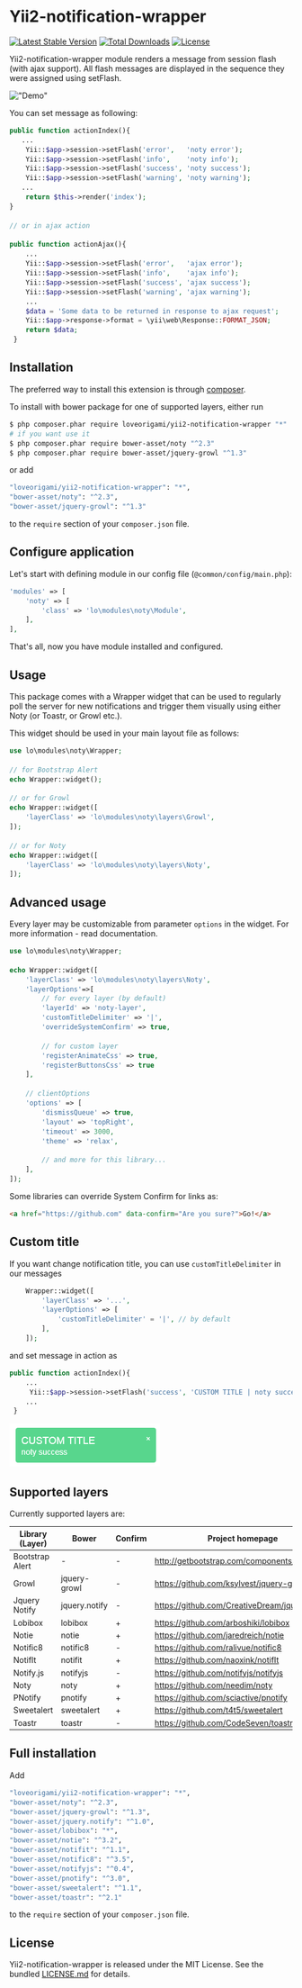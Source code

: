 # Yii2-notification-wrapper
[![Latest Stable Version](https://poser.pugx.org/loveorigami/yii2-notification-wrapper/v/stable)](https://packagist.org/packages/loveorigami/yii2-notification-wrapper) 
[![Total Downloads](https://poser.pugx.org/loveorigami/yii2-notification-wrapper/downloads)](https://packagist.org/packages/loveorigami/yii2-notification-wrapper)
[![License](https://poser.pugx.org/loveorigami/yii2-notification-wrapper/license)](https://packagist.org/packages/loveorigami/yii2-notification-wrapper)

Yii2-notification-wrapper module renders a message from session flash (with ajax support). All flash messages are displayed in the sequence they were assigned using setFlash.

!["Demo"](docs/img/noty-demo.jpg)

You can set message as following:

 ```php
public function actionIndex(){
    ...
     Yii::$app->session->setFlash('error',   'noty error');
     Yii::$app->session->setFlash('info',    'noty info');
     Yii::$app->session->setFlash('success', 'noty success');
     Yii::$app->session->setFlash('warning', 'noty warning');
    ...
     return $this->render('index');
 }

 // or in ajax action

 public function actionAjax(){
     ...
     Yii::$app->session->setFlash('error',   'ajax error');
     Yii::$app->session->setFlash('info',    'ajax info');
     Yii::$app->session->setFlash('success', 'ajax success');
     Yii::$app->session->setFlash('warning', 'ajax warning');
     ...
     $data = 'Some data to be returned in response to ajax request';
     Yii::$app->response->format = \yii\web\Response::FORMAT_JSON;
     return $data;
  }
 ```

Installation
------------
The preferred way to install this extension is through [composer](http://getcomposer.org/download/).

To install with bower package for one of supported layers, either run

```bash
$ php composer.phar require loveorigami/yii2-notification-wrapper "*"
# if you want use it
$ php composer.phar require bower-asset/noty "^2.3"
$ php composer.phar require bower-asset/jquery-growl "^1.3" 
```

or add

```bash
"loveorigami/yii2-notification-wrapper": "*",
"bower-asset/noty": "^2.3",
"bower-asset/jquery-growl": "^1.3"
```

to the ```require``` section of your `composer.json` file.


Configure application
---------------------
Let's start with defining module in our config file (`@common/config/main.php`):

```php
'modules' => [
    'noty' => [
        'class' => 'lo\modules\noty\Module',
    ],
],
```
That's all, now you have module installed and configured.

Usage
-----
This package comes with a Wrapper widget that can be used to regularly poll the server for new notifications and trigger them visually using either Noty (or Toastr, or Growl etc.).

This widget should be used in your main layout file as follows:

```php
use lo\modules\noty\Wrapper;

// for Bootstrap Alert
echo Wrapper::widget();

// or for Growl
echo Wrapper::widget([
    'layerClass' => 'lo\modules\noty\layers\Growl',
]);

// or for Noty
echo Wrapper::widget([
    'layerClass' => 'lo\modules\noty\layers\Noty',
]);
```


Advanced usage
--------------
Every layer may be customizable from parameter ```options``` in the widget.
For more information - read documentation.

```php
use lo\modules\noty\Wrapper;

echo Wrapper::widget([
    'layerClass' => 'lo\modules\noty\layers\Noty',
    'layerOptions'=>[
        // for every layer (by default)
        'layerId' => 'noty-layer',
        'customTitleDelimiter' => '|',
        'overrideSystemConfirm' => true,

        // for custom layer
        'registerAnimateCss' => true,
        'registerButtonsCss' => true
    ],

    // clientOptions
    'options' => [
        'dismissQueue' => true,
        'layout' => 'topRight',
        'timeout' => 3000,
        'theme' => 'relax',

        // and more for this library...
    ],
]);

```

Some libraries can override System Confirm for links as:

```html
<a href="https://github.com" data-confirm="Are you sure?">Go!</a>
```

Custom title
------------
If you want change notification title, you can use ```customTitleDelimiter``` in our messages

```php
    Wrapper::widget([
        'layerClass' => '...',
        'layerOptions' => [
            'customTitleDelimiter' = '|', // by default
        ],
    ]);
```

and set message in action as

```php
public function actionIndex(){
    ...
     Yii::$app->session->setFlash('success', 'CUSTOM TITLE | noty success');
    ...
 }
```
!["Custom Title"](docs/img/custom_title.png)


Supported layers
----------------
Currently supported layers are:

| Library (Layer) | Bower         | Confirm | Project homepage                                 | Docs                          |
| --------------- | ------------- | ------- | ------------------------------------------------ | ----------------------------- |
| Bootstrap Alert | -             |    -    | http://getbootstrap.com/components/#alerts       | [read](docs/Alert.md)         |
| Growl           | jquery-growl  |    -    | https://github.com/ksylvest/jquery-growl         | [read](docs/Growl.md)         |
| Jquery Notify   | jquery.notify |    -    | https://github.com/CreativeDream/jquery.notify   | [read](docs/JqueryNotify.md)  |
| Lobibox         | lobibox       |    +    | https://github.com/arboshiki/lobibox             | [read](docs/Lobibox.md)       |
| Notie           | notie         |    +    | https://github.com/jaredreich/notie              | [read](docs/Notie.md)         |
| Notific8        | notific8      |    -    | https://github.com/ralivue/notific8              | [read](docs/Notific8.md)      |
| NotifIt         | notifit       |    +    | https://github.com/naoxink/notifIt               | [read](docs/NotifIt.md)       |
| Notify.js       | notifyjs      |    -    | https://github.com/notifyjs/notifyjs             | [read](docs/Notifyjs.md)      |
| Noty            | noty          |    +    | https://github.com/needim/noty                   | [read](docs/Noty.md)          |
| PNotify         | pnotify       |    +    | https://github.com/sciactive/pnotify             | [read](docs/PNotify.md)       |
| Sweetalert      | sweetalert    |    +    | https://github.com/t4t5/sweetalert               | [read](docs/Sweetalert.md)    |
| Toastr          | toastr        |    -    | https://github.com/CodeSeven/toastr              | [read](docs/Toastr.md)        |


Full installation
--------
Add

```bash
"loveorigami/yii2-notification-wrapper": "*",
"bower-asset/noty": "^2.3",
"bower-asset/jquery-growl": "^1.3",
"bower-asset/jquery.notify": "^1.0",
"bower-asset/lobibox": "*",
"bower-asset/notie": "^3.2",
"bower-asset/notifit": "^1.1",
"bower-asset/notific8": "^3.5",
"bower-asset/notifyjs": "^0.4",
"bower-asset/pnotify": "^3.0",
"bower-asset/sweetalert": "^1.1",
"bower-asset/toastr": "^2.1"
```

to the ```require``` section of your `composer.json` file.

License
-------
Yii2-notification-wrapper is released under the MIT License. See the bundled [LICENSE.md](LICENSE.md)
for details.
